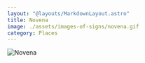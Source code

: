 ```yaml
---
layout: "@layouts/MarkdownLayout.astro"
title: Novena
image: ./assets/images-of-signs/novena.gif
category: Places
---
```


![Novena](@signs/novena.gif)
